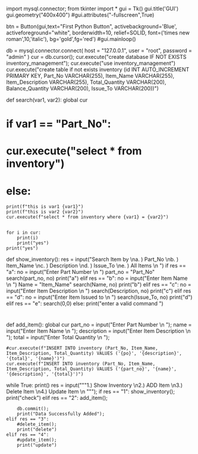 import mysql.connector;
from tkinter import *
gui = Tk()
gui.title('GUI')
gui.geometry("400x400")
#gui.attributes("-fullscreen",True)

btn = Button(gui,text="First Python Button",
             activebackground='Blue',
             activeforeground="white",
             borderwidth=10,
             relief=SOLID,
             font=('times new roman',10,'italic'),
             bg='gold',fg='red')
#gui.mainloop()


db = mysql.connector.connect(
    host = "127.0.0.1",
    user = "root",
    password = "admin"
    )
cur = db.cursor();
cur.execute("create database IF NOT EXISTS inventory_management");
cur.execute("use inventory_management")
cur.execute("create table if not exists inventory (id INT AUTO_INCREMENT PRIMARY KEY, Part_No VARCHAR(255), Item_Name VARCHAR(255), Item_Description VARCHAR(255), Total_Quantity VARCHAR(200), Balance_Quantity VARCHAR(200), Issue_To VARCHAR(200))")

def search(var1, var2):
    global cur
#    if var1 == "Part_No":
        
#         cur.execute("select * from inventory")
#     else:
    print(f"this is var1 {var1}")
    print(f"this is var2 {var2}")
    cur.execute(f"select * from inventory where {var1} = {var2}")
    
        
    for i in cur:
        print(i)
        print("yes")
    print("yes")
    

def show_inventory():
    res = input("Search Item by \na. ) Part_No \nb. ) Item_Name \nc. ) Description \nd. ) Issue_To \ne. ) All Items \n   ")
    if res == "a":
        no = input("Enter Part Number \n   ")
        part_no = "Part_No"
        search(part_no, no)
        print("a")
    elif res == "b":
        no = input("Enter Item Name \n   ")
        Name = "Item_Name"
        search(Name, no)
        print("b")
    elif res == "c":
        no = input("Enter Item Description \n   ")
        search(Description, no)
        print("c")
    elif res == "d":
        no = input("Enter Item Issued to \n   ")
        search(Issue_To, no)
        print("d")
    elif res == "e":
        search(0,0) 
    else:
        print("enter a valid command ")
#         

def add_item():
    global cur
    part_no = input("Enter Part Number \n   ");
    name = input("Enter Item Name \n   ");
    description = input("Enter Item Description \n   ");
    total = input("Enter Total Quantity \n   ");

    #cur.execute(f"INSERT INTO inventory (Part_No, Item_Name, Item_Description, Total_Quantity) VALUES ('{po}', '{description}', '{total}', '{name}')")
    cur.execute(f"INSERT INTO inventory (Part_No, Item_Name, Item_Description, Total_Quantity) VALUES ('{part_no}', '{name}', '{description}', '{total}')")    




while True:
    print()
    res = input("""1.) Show Inventory \n2.) ADD Item \n3.) Delete Item \n4.) Update Item \n   """);
    if res == "1":
        show_inventory();
        print("check")
    elif res == "2":
        add_item();

        db.commit();
        print("Data Successfully Added");
    elif res == "3":
        #delete_item();
        print("delete")
    elif res == "4":
        #update_item();
        print("update")
    


